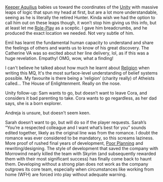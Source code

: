 [Keeper Aquilius](The%20Hunter.md) babies us toward the coordinates of the [Unity](Unity.md) with massive leaps of logic that spun my head at first, but are a lot more understandable, seeing as he is literally the retired Hunter. 
Kinda wish we had the option to call him out on these leaps though, it won’t stop him giving us this info, but at least let me [Role-Play](Role-Playing.md) as a sceptic. 
I gave him breadcrumbs, and he produced the exact location we needed. Not very subtle of him.

Emil has learnt the fundamental human capacity to understand and share the feelings of others and wants us to know of his great discovery. The Catherine VA was so excited about her line delivery, lol, as if this was a huge revelation. Empathy! OMG, wow, what a finding!

I can't believe he talked about how much he learnt about [Religion](Religion.md) when writing this MQ, It's the most surface-level understanding of belief systems possible. My favourite is there being a 'religion' (charity really) of Atheists called... The House of Enlightenment. Really on the nose.

Unity follow-up: Sam wants to go, but doesn’t want to leave Cora, and considers it bad parenting to take. 
Cora wants to go regardless, as her dad says, she is a born explorer. 

Andreja is unsure, but doesn't seem keen. 

Sarah doesn’t want to go, but will do so if the player requests. 
	Sarah’s “You’re a respected colleague and I want what’s best for you” sounds edited together, likely as the original line was from the romance. I doubt the romance was ever considered to be mandatory, so this screams laziness. More proof of rushed final years of development, [Poor Planning](Poor%20Planning.md) and rewriting/designing. 
The style of development that saved the company with Morrowind nearly killed the team with Skyrim (and subsequently rewarded them with their most significant success) has finally come back to haunt them. Developing without a strong plan does not work as the company outgrows its core team, especially when circumstances like working from home (WFH) are forced into play without adequate warning.




